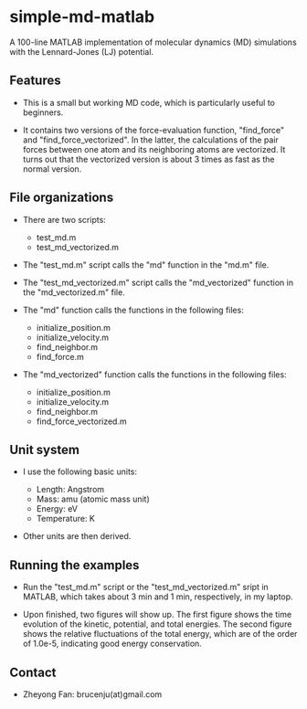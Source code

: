 # simple-md-matlab
A 100-line MATLAB implementation of molecular dynamics (MD) simulations with the Lennard-Jones (LJ) potential. 

## Features

* This is a small but working MD code, which is particularly useful to beginners.

* It contains two versions of the force-evaluation function, "find_force" and "find_force_vectorized".
  In the latter, the calculations of the pair forces between one atom and its neighboring atoms are vectorized.
  It turns out that the vectorized version is about 3 times as fast as the normal version. 
  
## File organizations

* There are two scripts:
  * test_md.m
  * test_md_vectorized.m

* The "test_md.m" script calls the "md" function in the "md.m" file.

* The "test_md_vectorized.m" script calls the "md_vectorized" function in the "md_vectorized.m" file.

* The "md" function calls the functions in the following files:
  * initialize_position.m
  * initialize_velocity.m
  * find_neighbor.m
  * find_force.m
  
* The "md_vectorized" function calls the functions in the following files:
  * initialize_position.m
  * initialize_velocity.m
  * find_neighbor.m
  * find_force_vectorized.m
  
## Unit system

* I use the following basic units:
  * Length: Angstrom
  * Mass: amu (atomic mass unit)
  * Energy: eV
  * Temperature: K
  
* Other units are then derived.

## Running the examples

* Run the "test_md.m" script or the "test_md_vectorized.m" sript in MATLAB, 
  which takes about 3 min and 1 min, respectively, in my laptop.
  
* Upon finished, two figures will show up. 
  The first figure shows the time evolution of the kinetic, potential, and total energies.
  The second figure shows the relative fluctuations of the total energy, 
  which are of the order of 1.0e-5, indicating good energy conservation.

## Contact

* Zheyong Fan: brucenju(at)gmail.com
